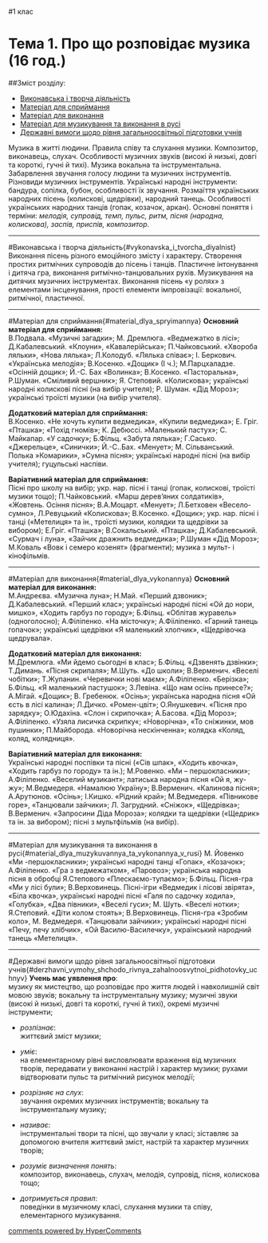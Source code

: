 <div id="hypercomments_widget" class="js-hypercomments-widget invisible"></div>

#1 клас

Тема  1.  Про що розповідає музика (16 год.) 
============================================= 

##Зміст розділу:

*	[Виконавська і творча діяльність](#vykonavska_i_tvorcha_diyalnist)
*	[Матеріал для сприймання](#material_dlya_spryimannya)
*	[Матеріал для  виконання](#material_dlya_vykonannya)
*	[Матеріал для музикування та виконання в русі](#material_dlya_muzykuvannya_ta_vykonannya_v_rusi)
*	[Державні вимоги щодо рівня загальноосвітньої підготовки учнів](#derzhavni_vymohy_shchodo_rivnya_zahalnoosvytnoi_pidhotovky_uchnyv)

Музика в житті людини. Правила співу та слухання музики. Композитор, виконавець, слухач. Особливості музичних звуків (високі й низькі, довгі та короткі, гучні й тихі). Музика вокальна та інструментальна. Забарвлення звучання голосу людини та музичних інструментів. Різновиди музичних інструментів. Українські народні інструменти: бандура, сопілка, бубон, особливості їх звучання.  Розмаїття українських народних пісень (колискові, щедрівки), народний танець. Особливості українських народних танців (гопак, козачок, аркан). Основні поняття і терміни: *мелодія, супровід, темп, пульс, ритм, пісня (народна, колискова), заспів, приспів, композитор*. 
<hr>

#Виконавська і творча діяльність{#vykonavska_i_tvorcha_diyalnist}
Виконання пісень різного емоційного змісту і характеру. Створення простих ритмічних супроводів до пісень і танців. Пластичне інтонування і дитяча гра, виконання ритмічно-танцювальних рухів. Музикування на дитячих музичних інструментах. Виконання пісень «у ролях» з елементами інсценування, прості елементи імпровізації: вокальної, ритмічної, пластичної.
<hr>

#Матеріал для сприймання{#material_dlya_spryimannya}
**Основний матеріал для сприймання:**<br>В.Подвала. «Музичні загадки»; М. Дремлюга. «Ведмежатко в
лісі»; Д.Кабалевський. «Клоуни», «Кавалерійська»; П.Чайковський. «Хвороба ляльки», «Нова лялька»; Л.Колодуб. «Лялька співає»; І. Беркович. «Українська мелодія»; В.Косенко. «Дощик» (І ч.); М.Парцхаладзе. «Осінній дощик»; Й.-С. Бах «Волинка»; В.Косенко. «Пасторальна», Р.Шуман. «Сміливий вершник»; Я. Степовий. «Колискова»; українські народні колискові пісні (на вибір учителя); Р. Шуман. «Дід Мороз»; українські троїсті музики (на вибір учителя).


**Додатковий матеріал для сприймання:**<br>В.Косенко. «Не хочуть купити ведмедика», «Купили ведмедика»; Е. Гріг. «Пташка»; «Похід гномів»; К. Дебюссі. »Маленький пастух»; С. Майкапар. «У садочку»;  Б.Фільц. «Забута лялька»; Г.Сасько. «Джерельце», «Синички»; Й.-С..Бах. «Менует»; М. Сільванський. Полька »Комарики»,  »Сумна пісня»; українські народні пісні (на вибір учителя); гуцульські наспіви.


**Варіативний матеріал для сприймання:**<br>Пісні про школу на вибір; укр. нар. пісні і танці (гопак, колискові, троїсті музики тощо); П.Чайковський. «Марш дерев’яних солдатиків», «Жовтень. Осіння пісня»; В.А.Моцарт. «Менует»; Л.Бетховен «Весело-сумно», Л.Ревуцький «Колискова»; В.Косенко. «Дощик»; укр. нар. пісні і танці («Метелиця» та ін., троїсті музики, колядки та щедрівки за вибором); Е.Гріг. «Пташка»; В.Сокальський. «Пташка»;  Д.Кабалевський. «Сурмач і луна», «Зайчик дражнить ведмедика»; Р.Шуман «Дід Мороз»; М.Коваль «Вовк і семеро козенят» (фрагменти); музика з мульт- і кінофільмів.
<hr>

#Матеріал для  виконання{#material_dlya_vykonannya}
**Основний матеріал для  виконання:**<br>М.Андреєва.  «Музична луна»; Н.Май. «Перший дзвоник»; Д.Кабалевський. «Перший клас»; українські народні пісні «Ой до нори, мишко»,  «Ходить гарбуз по городу»; Б.Фільц. «Облітав журавель» (одноголосно); А.Філіпенко. «На місточку»; А.Фііліпенко. «Гарний танець гопачок»; українські щедрівки «Я маленький хлопчик», «Щедрівочка щедрувала».


**Додатковий матеріал для виконання:**<br>М.Дремлюга. «Ми йдемо сьогодні в клас»; Б.Фільц. «Дзвенять дзвінки»; Т.Димань. «Пісня скрипаля»; М.Шуть. «До школи»; В.Верменич. «Веселі чобітки»; Т.Жупанин. «Черевички нові маєм»; А.Філіпенко. «Берізка»; Б.Фільц. «Я маленький пастушок»; З.Левіна.  «Що нам осінь принесе?»; А.Мігай. «Дощик»; В. Гребенюк. «Осінь»; українська народна пісня «Ой єсть в лісі калина»; Л.Дичко. «Ромен-цвіт»;  О.Янушкевич. «Пісня про зарядку»; О.Юдахіна. «Слон і скрипочка»; А.Басова. «Дід Мороз»; А.Філіпенко. «Узяла лисичка скрипку«; «Новорічна», «То сніжинки, мов пушинки»; П.Майборода. «Новорічна нескінченна»; колядка «Коляд, коляд, колядниця». 


**Варіативний матеріал для виконання:**<br>Українські народні поспівки та пісні («Сів шпак», «Ходить квочка», «Ходить гарбуз по городу» та ін.); М.Ровенко. «Ми – першокласники»; А.Філіпенко. «Веселий музикант»; латиська народна пісня «Ой я, жу-жу»; М.Ведмедеря. «Намалюю Україну»; В.Верменич. «Калинова пісня»; А.Арутюнов. «Осінь»; І.Кишко. «Рідний край»; М.Ведмедеря. «Півникове горе», «Танцювали зайчики»; Л. Загрудний. «Сніжок», «Щедрівка»; В.Верменич. «Запросини Діда Мороза»;  колядки та щедрівки («Щедрик» та ін. за вибором); пісні з мультфільмів (на вибір).
<hr>

#Матеріал для музикування  та  виконання в русі{#material_dlya_muzykuvannya_ta_vykonannya_v_rusi}
М. Йовенко «Ми -першокласники»; українські народні танці «Гопак», «Козачок»; А.Філіпенко. «Гра з ведмежатком», «Паровоз»; українська народна пісня в обробці Я.Степового «Плескаємо-тупаємо»; Б.Фільц. Пісня-гра «Ми у лісі були»;  В.Верховинець. Пісні-ігри «Ведмедик і лісові звірята», «Біла квочка», українські народні пісні «Галя по садочку ходила», «Голубка», «Два півники», «Веселі гуси»; М. Шуть. «Веселі нотки»; Я.Степовий. «Діти колом стоять»; В.Верховинець. Пісня-гра «Зробим коло», М. Ведмедеря. «Танцювали зайчики»; українські народні пісні «Печу, печу хлібчик», «Ой Василю-Василечку»,  український народний танець «Метелиця».
<hr>

#Державні вимоги  щодо рівня загальноосвітньої підготовки учнів{#derzhavni_vymohy_shchodo_rivnya_zahalnoosvytnoi_pidhotovky_uchnyv}
**Учень має уявлення про**:<br>музику як мистецтво, що розповідає про життя людей і навколишній світ мовою звуків; вокальну та інструментальну музику; музичні звуки (високі й низькі, довгі та короткі, гучні й тихі), окремі музичні інструменти; 

*	*розпізнає*:<br>життєвий зміст музики;

*	*уміє*:<br>на елементарному рівні висловлювати враження від музичних творів, передавати у виконанні настрій і характер музики; рухами відтворювати пульс та ритмічний рисунок мелодії;

*	*розрізняє на слух*:<br>звучання окремих музичних інструментів; вокальну та інструментальну музику;

*	*називає*: <br>	інструментальні твори та пісні, що звучали у класі; зіставляє за допомогою вчителя життєвий зміст, настрій та характер музичних творів; 

*	*розуміє визначення понять*: <br>композитор, виконавець, слухач, мелодія, супровід, пісня, колискова тощо;

*	*дотримується правил*: <br>поведінки в музичному класі, слухання музики та співу, елементарного музикування.


<div class="js-hypercomments-container">
    <a href="http://hypercomments.com" class="hc-link" title="comments widget">comments powered by HyperComments</a>
</div>